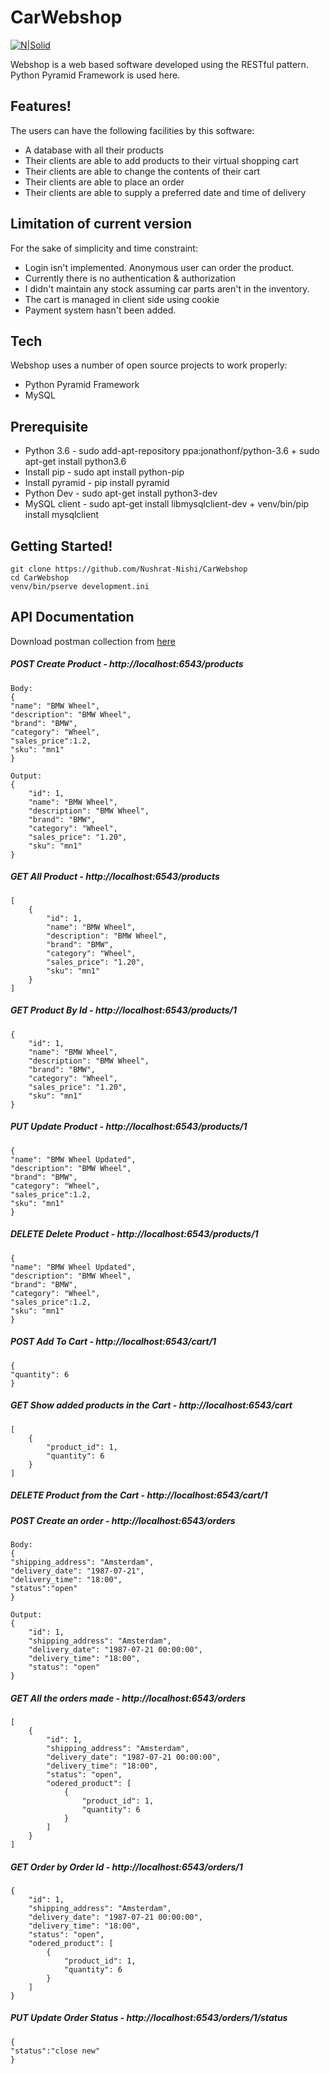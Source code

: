 # CarWebshop
[![N|Solid](https://trypyramid.com/img/pyramid-60x60.png)]()

Webshop is a web based software developed using the RESTful pattern. Python Pyramid Framework is used here.

## Features!
The users can have the following facilities by this software:
  - A database with all their products
  - Their clients are able to add products to their virtual shopping cart
  - Their clients are able to change the contents of their cart
  - Their clients are able to place an order
  - Their clients are able to supply a preferred date and time of delivery

## Limitation of current version
For the sake of simplicity and time constraint:
  - Login isn't implemented. Anonymous user can order the product.
  - Currently there is no authentication & authorization
  - I didn't maintain any stock assuming car parts aren't in the inventory.
  - The cart is managed in client side using cookie
  - Payment system hasn't been added.

## Tech
Webshop uses a number of open source projects to work properly:
* Python Pyramid Framework
* MySQL

## Prerequisite
  - Python 3.6 - sudo add-apt-repository ppa:jonathonf/python-3.6  + sudo apt-get install python3.6
  - Install pip - sudo apt install python-pip
  - Install pyramid - pip install pyramid
  - Python Dev - sudo apt-get install python3-dev
  - MySQL client - sudo apt-get install libmysqlclient-dev + venv/bin/pip install mysqlclient

## Getting Started!
```
git clone https://github.com/Nushrat-Nishi/CarWebshop
cd CarWebshop
venv/bin/pserve development.ini
```

## API Documentation
Download postman collection from [here](https://github.com/Nushrat-Nishi/CarWebshop/blob/master/CarWebshop.postman_collection.json)

##### POST Create Product - http://localhost:6543/products
```
Body:
{
"name": "BMW Wheel",
"description": "BMW Wheel",
"brand": "BMW",
"category": "Wheel",
"sales_price":1.2,
"sku": "mn1"
}
```
```
Output:
{
    "id": 1,
    "name": "BMW Wheel",
    "description": "BMW Wheel",
    "brand": "BMW",
    "category": "Wheel",
    "sales_price": "1.20",
    "sku": "mn1"
}
```

##### GET All Product - http://localhost:6543/products
```
[
    {
        "id": 1,
        "name": "BMW Wheel",
        "description": "BMW Wheel",
        "brand": "BMW",
        "category": "Wheel",
        "sales_price": "1.20",
        "sku": "mn1"
    }
]
```

##### GET Product By Id - http://localhost:6543/products/1
```
{
    "id": 1,
    "name": "BMW Wheel",
    "description": "BMW Wheel",
    "brand": "BMW",
    "category": "Wheel",
    "sales_price": "1.20",
    "sku": "mn1"
}
```

##### PUT Update Product - http://localhost:6543/products/1
```
{
"name": "BMW Wheel Updated",
"description": "BMW Wheel",
"brand": "BMW",
"category": "Wheel",
"sales_price":1.2,
"sku": "mn1"
}
```
##### DELETE Delete Product - http://localhost:6543/products/1
```
{
"name": "BMW Wheel Updated",
"description": "BMW Wheel",
"brand": "BMW",
"category": "Wheel",
"sales_price":1.2,
"sku": "mn1"
}
```
##### POST Add To Cart - http://localhost:6543/cart/1
```
{
"quantity": 6
}
```
##### GET Show added products in the Cart - http://localhost:6543/cart
```
[
    {
        "product_id": 1,
        "quantity": 6
    }
]
```

##### DELETE Product from the Cart - http://localhost:6543/cart/1

##### POST Create an order - http://localhost:6543/orders
```
Body:
{
"shipping_address": "Amsterdam",
"delivery_date": "1987-07-21",
"delivery_time": "18:00",
"status":"open"
}
```
```
Output:
{
    "id": 1,
    "shipping_address": "Amsterdam",
    "delivery_date": "1987-07-21 00:00:00",
    "delivery_time": "18:00",
    "status": "open"
}
```

##### GET All the orders made - http://localhost:6543/orders
```
[
    {
        "id": 1,
        "shipping_address": "Amsterdam",
        "delivery_date": "1987-07-21 00:00:00",
        "delivery_time": "18:00",
        "status": "open",
        "odered_product": [
            {
                "product_id": 1,
                "quantity": 6
            }
        ]
    }
]
```
##### GET Order by Order Id - http://localhost:6543/orders/1
```
{
    "id": 1,
    "shipping_address": "Amsterdam",
    "delivery_date": "1987-07-21 00:00:00",
    "delivery_time": "18:00",
    "status": "open",
    "odered_product": [
        {
            "product_id": 1,
            "quantity": 6
        }
    ]
}
```
##### PUT Update Order Status - http://localhost:6543/orders/1/status
```
{
"status":"close new"
}
```